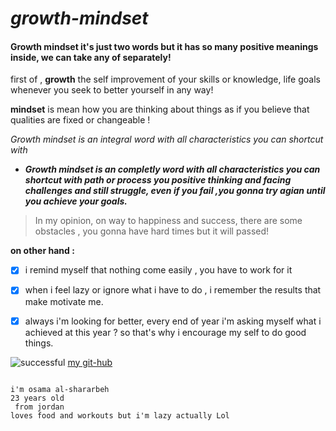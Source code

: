 # *growth-mindset*


#### Growth mindset it's just two words but it has so many positive meanings inside, we can take any of separately!

first of , **growth**
the self improvement of your skills or knowledge, life goals whenever you seek to better yourself in any way!


**mindset** is mean how you are thinking about things as if you believe that qualities are fixed or changeable !



*Growth mindset is an integral word with all characteristics you can shortcut with*

- ***Growth mindset is an completly word with all characteristics you can shortcut with path or process you positive thinking and facing challenges and still struggle,  even if you fail ,you gonna try agian until you achieve your goals.***


 
> In my opinion, on way to happiness and success, there are some obstacles ,
you gonna have hard times but it will passed!



**on other hand :**

 - [x] i remind myself that nothing come easily , you have to work  for it

- [x] when i feel lazy or ignore what i have to do ,
 i remember the results that make motivate me. 

- [x] always i'm looking for better,
 every end of year i'm asking myself what i achieved at this year ? 
so that's why i encourage my self to do good things.



![successful](https://minutes.co/wp-content/uploads/2019/06/positive-thinking.jpg)
[my git-hub](https://github.com/Ossamaaa)
```

i'm osama al-shararbeh 
23 years old 
 from jordan 
loves food and workouts but i'm lazy actually Lol 
```
